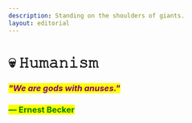 ```yaml
---
description: Standing on the shoulders of giants.
layout: editorial
---
```


# 💀 𝙷𝚞𝚖𝚊𝚗𝚒𝚜𝚖

###

### _<mark style="color:purple;">"We are gods with anuses."</mark>_&#x20;

### <mark style="color:green;">― Ernest Becker</mark>



